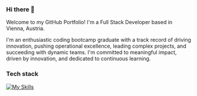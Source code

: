 ### Hi there 👋

Welcome to my GitHub Portfolio! I'm a Full Stack Developer based in Vienna, Austria. 

I'm an enthusiastic coding bootcamp graduate with a track record of driving innovation, pushing operational excellence, leading complex projects, and succeeding with dynamic teams. I'm committed to meaningful impact, driven by innovation, and dedicated to continuous learning.

### Tech stack
[![My Skills](https://skillicons.dev/icons?i=js,ts,html,css,react,nodejs,nextjs,postgres,sass,tailwind,figma,git,github,netlify)](https://skillicons.dev)
